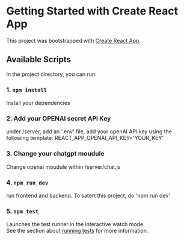# Getting Started with Create React App

This project was bootstrapped with [Create React App](https://github.com/facebook/create-react-app).

## Available Scripts

In the project directory, you can run:

### 1. `npm install`

Install your dependencies

### 2. Add your OPENAI secret API Key

under /server, add an '.env' file, add your openAI API key using the following template:
REACT_APP_OPENAI_API_KEY='YOUR_KEY'

### 3. Change your chatgpt moudule

Change openai moudule within /server/chat.js

### 4. `npm run dev`

run frontend and backend. To satert this project, do 'npm run dev'

### 5. `npm test`

Launches the test runner in the interactive watch mode.\
See the section about [running tests](https://facebook.github.io/create-react-app/docs/running-tests) for more information.
